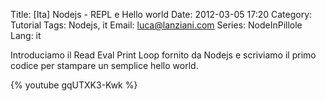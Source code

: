 Title: [Ita] Nodejs - REPL e Hello world
Date: 2012-03-05 17:20
Category: Tutorial
Tags: Nodejs, it
Email: luca@lanziani.com
Series: NodeInPillole
Lang: it

Introduciamo il Read Eval Print Loop fornito da Nodejs e scriviamo il primo codice per stampare un semplice hello world.

{% youtube gqUTXK3-Kwk %}
